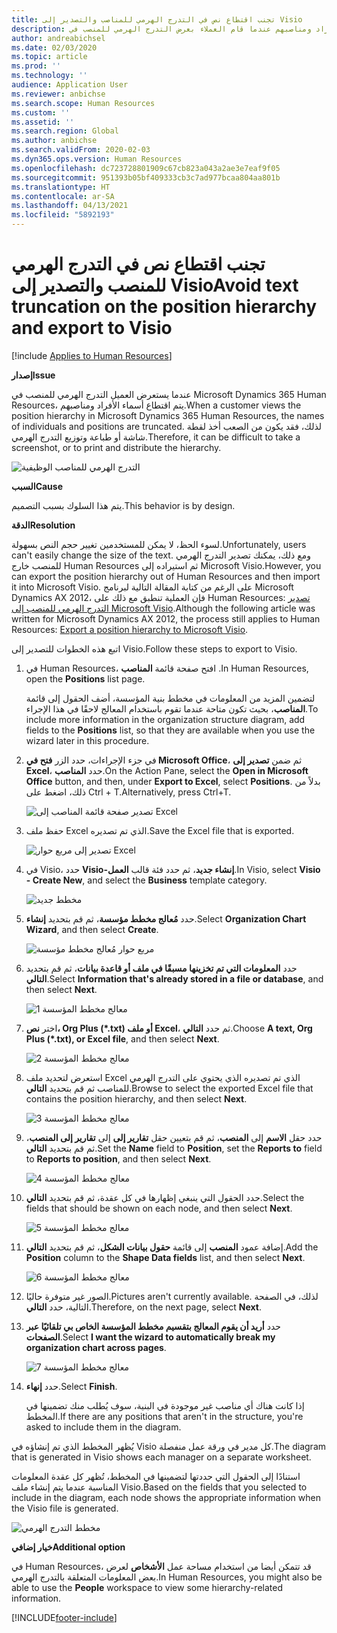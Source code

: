 ```yaml
---
title: تجنب اقتطاع نص في التدرج الهرمي للمناصب والتصدير إلى Visio
description: يوضح هذا المقال كيفية حل مشكلة تم فيها اقتطاع أسماء الأفراد ومناصبهم عندما قام العملاء بعرض التدرج الهرمي للمنصب في Microsoft Dynamics 365 Human Resources. يُصعب اقتطاع النص أخذ لقطة شاشة أو طباعة التدرج الهرمي.
author: andreabichsel
ms.date: 02/03/2020
ms.topic: article
ms.prod: ''
ms.technology: ''
audience: Application User
ms.reviewer: anbichse
ms.search.scope: Human Resources
ms.custom: ''
ms.assetid: ''
ms.search.region: Global
ms.author: anbichse
ms.search.validFrom: 2020-02-03
ms.dyn365.ops.version: Human Resources
ms.openlocfilehash: dc723728801909c67cb823a043a2ae3e7eaf9f05
ms.sourcegitcommit: 951393b05bf409333cb3c7ad977bcaa804aa801b
ms.translationtype: HT
ms.contentlocale: ar-SA
ms.lasthandoff: 04/13/2021
ms.locfileid: "5892193"
---
```

# <a name="avoid-text-truncation-on-the-position-hierarchy-and-export-to-visio"></a><span data-ttu-id="e196c-104">تجنب اقتطاع نص في التدرج الهرمي للمنصب والتصدير إلى Visio</span><span class="sxs-lookup"><span data-stu-id="e196c-104">Avoid text truncation on the position hierarchy and export to Visio</span></span>

[!include [Applies to Human Resources](../includes/applies-to-hr.md)]

<span data-ttu-id="e196c-105">**إصدار**</span><span class="sxs-lookup"><span data-stu-id="e196c-105">**Issue**</span></span>

<span data-ttu-id="e196c-106">عندما يستعرض العميل التدرج الهرمي للمنصب في Microsoft Dynamics 365 Human Resources، يتم اقتطاع أسماء الأفراد ومناصبهم.</span><span class="sxs-lookup"><span data-stu-id="e196c-106">When a customer views the position hierarchy in Microsoft Dynamics 365 Human Resources, the names of individuals and positions are truncated.</span></span> <span data-ttu-id="e196c-107">لذلك، فقد يكون من الصعب أخذ لقطة شاشة أو طباعة وتوزيع التدرج الهرمي.</span><span class="sxs-lookup"><span data-stu-id="e196c-107">Therefore, it can be difficult to take a screenshot, or to print and distribute the hierarchy.</span></span>

![التدرج الهرمي للمناصب الوظيفية](media/position-h.png)

<span data-ttu-id="e196c-109">**السبب**</span><span class="sxs-lookup"><span data-stu-id="e196c-109">**Cause**</span></span>

<span data-ttu-id="e196c-110">يتم هذا السلوك بسبب التصميم.</span><span class="sxs-lookup"><span data-stu-id="e196c-110">This behavior is by design.</span></span>

<span data-ttu-id="e196c-111">**‏‏الدقة**</span><span class="sxs-lookup"><span data-stu-id="e196c-111">**Resolution**</span></span>

<span data-ttu-id="e196c-112">لسوء الحظ، لا يمكن للمستخدمين تغيير حجم النص بسهولة.</span><span class="sxs-lookup"><span data-stu-id="e196c-112">Unfortunately, users can't easily change the size of the text.</span></span> <span data-ttu-id="e196c-113">ومع ذلك، يمكنك تصدير التدرج الهرمي للمنصب خارج Human Resources ثم استيراده إلى Microsoft Visio.</span><span class="sxs-lookup"><span data-stu-id="e196c-113">However, you can export the position hierarchy out of Human Resources and then import it into Microsoft Visio.</span></span> <span data-ttu-id="e196c-114">على الرغم من كتابة المقالة التالية لبرنامج Microsoft Dynamics AX 2012، فإن العملية تنطبق مع ذلك على Human Resources: [تصدير التدرج الهرمي للمنصب إلى Microsoft Visio](/dynamicsax-2012/appuser-itpro/export-a-position-hierarchy-to-microsoft-visio).</span><span class="sxs-lookup"><span data-stu-id="e196c-114">Although the following article was written for Microsoft Dynamics AX 2012, the process still applies to Human Resources: [Export a position hierarchy to Microsoft Visio](/dynamicsax-2012/appuser-itpro/export-a-position-hierarchy-to-microsoft-visio).</span></span>

<span data-ttu-id="e196c-115">اتبع هذه الخطوات للتصدير إلى Visio.</span><span class="sxs-lookup"><span data-stu-id="e196c-115">Follow these steps to export to Visio.</span></span>

1. <span data-ttu-id="e196c-116">في Human Resources، افتح صفحة قائمة **المناصب** .</span><span class="sxs-lookup"><span data-stu-id="e196c-116">In Human Resources, open the **Positions** list page.</span></span>

    <span data-ttu-id="e196c-117">لتضمين المزيد من المعلومات في مخطط بنية المؤسسة، أضف الحقول إلى قائمة **المناصب**، بحيث تكون متاحة عندما تقوم باستخدام المعالج لاحقًا في هذا الإجراء.</span><span class="sxs-lookup"><span data-stu-id="e196c-117">To include more information in the organization structure diagram, add fields to the **Positions** list, so that they are available when you use the wizard later in this procedure.</span></span>

2. <span data-ttu-id="e196c-118">في جزء الإجراءات، حدد الزر **فتح في Microsoft Office**، ثم ضمن **تصدير إلى Excel**، حدد **المناصب‏‎**.</span><span class="sxs-lookup"><span data-stu-id="e196c-118">On the Action Pane, select the **Open in Microsoft Office** button, and then, under **Export to Excel**, select **Positions**.</span></span> <span data-ttu-id="e196c-119">بدلاً من ذلك، اضغط على Ctrl + T.</span><span class="sxs-lookup"><span data-stu-id="e196c-119">Alternatively, press Ctrl+T.</span></span>

    ![تصدير صفحة قائمة المناصب إلى Excel](media/org-admin.png)

3. <span data-ttu-id="e196c-121">حفظ ملف Excel الذي تم تصديره.</span><span class="sxs-lookup"><span data-stu-id="e196c-121">Save the Excel file that is exported.</span></span>

    ![تصدير إلى مربع حوار Excel](media/export-excel.png)

4. <span data-ttu-id="e196c-123">في Visio، حدد **Visio-إنشاء جديد**، ثم حدد فئة قالب **العمل**.</span><span class="sxs-lookup"><span data-stu-id="e196c-123">In Visio, select **Visio - Create New**, and select the **Business** template category.</span></span>

    ![مخطط جديد](media/new.png)

5. <span data-ttu-id="e196c-125">حدد **مُعالج مخطط مؤسسة**، ثم قم بتحديد **إنشاء**.</span><span class="sxs-lookup"><span data-stu-id="e196c-125">Select **Organization Chart Wizard**, and then select **Create**.</span></span>

    ![مربع حوار مُعالج مخطط مؤسسة](media/orgchart-wizard.png)

6. <span data-ttu-id="e196c-127">حدد **المعلومات التي تم تخزينها مسبقًا في ملف أو قاعدة بيانات**، ثم قم بتحديد **التالي**.</span><span class="sxs-lookup"><span data-stu-id="e196c-127">Select **Information that's already stored in a file or database**, and then select **Next**.</span></span>

    ![معالج مخطط المؤسسة 1](media/orgchart-wizard7.png)

7. <span data-ttu-id="e196c-129">اختر **نص، Org Plus (\*.txt) أو ملف Excel**، ثم حدد **التالي**.</span><span class="sxs-lookup"><span data-stu-id="e196c-129">Choose **A text, Org Plus (\*.txt), or Excel file**, and then select **Next**.</span></span>

    ![معالج مخطط المؤسسة 2](media/orgchart-wizard3.png)

8. <span data-ttu-id="e196c-131">استعرض لتحديد ملف Excel الذي تم تصديره الذي يحتوي على التدرج الهرمي للمناصب ثم قم بتحديد **التالي**.</span><span class="sxs-lookup"><span data-stu-id="e196c-131">Browse to select the exported Excel file that contains the position hierarchy, and then select **Next**.</span></span>

    ![معالج مخطط المؤسسة 3](media/orgchart-wizard2.png)

9. <span data-ttu-id="e196c-133">حدد حقل **الاسم** إلى **المنصب**، ثم قم بتعيين حقل **تقارير إلى** إلى  **تقارير إلى المنصب**، ثم قم بتحديد **التالي**.</span><span class="sxs-lookup"><span data-stu-id="e196c-133">Set the **Name** field to **Position**, set the **Reports to** field to **Reports to position**, and then select **Next**.</span></span>

    ![معالج مخطط المؤسسة 4](media/orgchart-wizard1.png)

10. <span data-ttu-id="e196c-135">حدد الحقول التي ينبغي إظهارها في كل عقدة، ثم قم بتحديد **التالي**.</span><span class="sxs-lookup"><span data-stu-id="e196c-135">Select the fields that should be shown on each node, and then select **Next**.</span></span>

    ![معالج مخطط المؤسسة 5](media/orgchart-wizard5.png)

11. <span data-ttu-id="e196c-137">إضافة عمود **المنصب** إلى قائمة **حقول بيانات الشكل**، ثم قم بتحديد **التالي**.</span><span class="sxs-lookup"><span data-stu-id="e196c-137">Add the **Position** column to the **Shape Data fields** list, and then select **Next**.</span></span>

    ![معالج مخطط المؤسسة 6](media/orgchart-wizard6.png)

12. <span data-ttu-id="e196c-139">الصور غير متوفرة حاليًا.</span><span class="sxs-lookup"><span data-stu-id="e196c-139">Pictures aren't currently available.</span></span> <span data-ttu-id="e196c-140">لذلك، في الصفحة التالية، حدد **التالي**.</span><span class="sxs-lookup"><span data-stu-id="e196c-140">Therefore, on the next page, select **Next**.</span></span>
13. <span data-ttu-id="e196c-141">حدد **أريد أن يقوم المعالج بتقسيم مخطط المؤسسة الخاص بي تلقائيًا عبر الصفحات**.</span><span class="sxs-lookup"><span data-stu-id="e196c-141">Select **I want the wizard to automatically break my organization chart across pages**.</span></span>

    ![معالج مخطط المؤسسة 7](media/orgchart-wizard4.png)

14. <span data-ttu-id="e196c-143">حدد **إنهاء**.</span><span class="sxs-lookup"><span data-stu-id="e196c-143">Select **Finish**.</span></span>

    <span data-ttu-id="e196c-144">إذا كانت هناك أي مناصب غير موجودة في البنية، سوف يُطلب منك تضمينها في المخطط.</span><span class="sxs-lookup"><span data-stu-id="e196c-144">If there are any positions that aren't in the structure, you're asked to include them in the diagram.</span></span>

<span data-ttu-id="e196c-145">يُظهر المخطط الذي تم إنشاؤه في Visio كل مدير في ورقة عمل منفصلة.</span><span class="sxs-lookup"><span data-stu-id="e196c-145">The diagram that is generated in Visio shows each manager on a separate worksheet.</span></span>

<span data-ttu-id="e196c-146">استنادًا إلى الحقول التي حددتها لتضمينها في المخطط، تُظهر كل عقدة المعلومات المناسبة عندما يتم إنشاء ملف Visio.</span><span class="sxs-lookup"><span data-stu-id="e196c-146">Based on the fields that you selected to include in the diagram, each node shows the appropriate information when the Visio file is generated.</span></span>

![مخطط التدرج الهرمي](media/hierarchy.png)

<span data-ttu-id="e196c-148">**خيار إضافي**</span><span class="sxs-lookup"><span data-stu-id="e196c-148">**Additional option**</span></span>

<span data-ttu-id="e196c-149">في Human Resources، قد تتمكن أيضا من استخدام مساحة عمل **الأشخاص** لعرض بعض المعلومات المتعلقة بالتدرج الهرمي.</span><span class="sxs-lookup"><span data-stu-id="e196c-149">In Human Resources, you might also be able to use the **People** workspace to view some hierarchy-related information.</span></span>


[!INCLUDE[footer-include](../includes/footer-banner.md)]